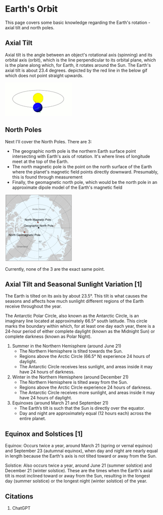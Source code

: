 # Earth's Orbit

This page covers some basic knowledge regarding the Earth's rotation - axial tilt and north poles.

## Axial Tilt

Axial tilt is the angle between an object's rotational axis (spinning) and its orbital axis (orbit), which is the line perpendicular to its orbital plane, which is the plane along which, for Earth, it rotates around the Sun. The Earth's axial tilt is about 23.4 degrees. depicted by the red line in the below gif which does not point straight upwards.

![orbitgif](img/earth-orbit.gif)

## North Poles

Next I'll cover the North Poles. There are 3:
- The geographic north pole is the northern Earth surface point intersecting with Earth's axis of rotation. It's where lines of longitude meet at the top of the Earth.
- The north magnetic pole is the point on the north surface of the Earth where the planet's magnetic field points directly downward. Presumably, this is found through measurement
- Finally, the geomagnetic north pole, which would be the north pole in an approximate dipole model of the Earth's magnetic field

![north poles](img/north-poles.png "north poles")

Currently, none of the 3 are the exact same point.

## Axial Tilt and Seasonal Sunlight Variation [1]

The Earth is tilted on its axis by about 23.5°. This tilt is what causes the seasons and affects how much sunlight different regions of the Earth receive throughout the year.

The Antarctic Polar Circle, also known as the Antarctic Circle, is an imaginary line located at approximately 66.5° south latitude. This circle marks the boundary within which, for at least one day each year, there is a 24-hour period of either complete daylight (known as the Midnight Sun) or complete darkness (known as Polar Night).

1. Summer in the Northern Hemisphere (around June 21)
	- The Northern Hemisphere is tilted towards the Sun.
	- Regions above the Arctic Circle (66.5° N) experience 24 hours of daylight.
	- The Antarctic Circle receives less sunlight, and areas inside it may have 24 hours of darkness.
2. Winter in the Northern Hemisphere (around December 21)
	- The Northern Hemisphere is tilted away from the Sun.
	- Regions above the Arctic Circle experience 24 hours of darkness.
	- The Antarctic Circle receives more sunlight, and areas inside it may have 24 hours of daylight.
3. Equinoxes (around March 21 and September 21)
	- The Earth’s tilt is such that the Sun is directly over the equator.
	- Day and night are approximately equal (12 hours each) across the entire planet.

## Equinox and Solstices [1]

Equinox: Occurs twice a year, around March 21 (spring or vernal equinox) and September 23 (autumnal equinox), when day and night are nearly equal in length because the Earth's axis is not tilted toward or away from the Sun.

Solstice: Also occurs twice a year, around June 21 (summer solstice) and December 21 (winter solstice). These are the times when the Earth's axial tilt is most inclined toward or away from the Sun, resulting in the longest day (summer solstice) or the longest night (winter solstice) of the year.

## Citations

1. ChatGPT